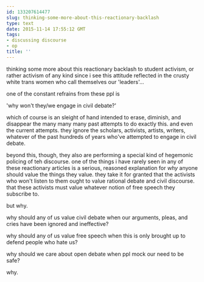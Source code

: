 ```yaml
---
id: 133207614477
slug: thinking-some-more-about-this-reactionary-backlash
type: text
date: 2015-11-14 17:55:12 GMT
tags:
- discussing discourse
- op
title: ''
---
```

thinking some more about this reactionary backlash to student activism, or rather activism of any kind since i see this attitude reflected in the crusty white trans women who call themselves our 'leaders'...

one of the constant refrains from these ppl is

'why won't they/we engage in civil debate?'

which of course is an sleight of hand intended to erase, diminish, and disappear the many many many past attempts to do exactly this. and even the current attempts. they ignore the scholars, activists, artists, writers, whatever of the past hundreds of years who've attempted to engage in civil debate.

beyond this, though, they also are performing a special kind of hegemonic policing of teh discourse. one of the things i have rarely seen in any of these reactionary articles is a serious, reasoned explanation for *why* anyone should value the things they value. they take it for granted that the activists who won't listen to them ought to value rational debate and civil discourse. that these activists must value whatever notion of free speech they subscribe to. 

but why.

why should any of us value civil debate when our arguments, pleas, and cries have been ignored and ineffective?

why should any of us value free speech when this is only brought up to defend people who hate us?

why should we care about open debate when ppl mock our need to be safe?

why.